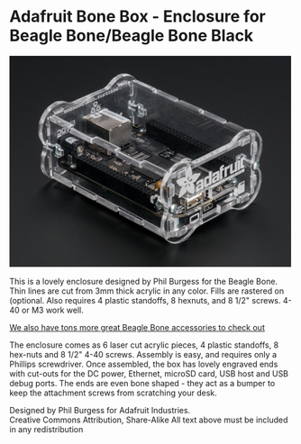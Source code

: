 # Adafruit Bone Box - Enclosure for Beagle Bone/Beagle Bone Black

<a href="http://www.adafruit.com/products/699"><img src="assets/board.jpg?raw=true" width="500px"></a>

This is a lovely enclosure designed by Phil Burgess for the Beagle Bone. Thin lines are cut from 3mm thick acrylic in any color. Fills are rastered on (optional. Also requires 4 plastic standoffs, 8 hexnuts, and 8 1/2" screws. 4-40 or M3 work well.

[We also have tons more great Beagle Bone accessories to check out](http://www.adafruit.com/category/75)

The enclosure comes as 6 laser cut acrylic pieces, 4 plastic standoffs, 8 hex-nuts and 8 1/2" 4-40 screws. Assembly is easy, and requires only a Phillips screwdriver. Once assembled, the box has lovely engraved ends with cut-outs for the DC power, Ethernet, microSD card, USB host and USB debug ports. The ends are even bone shaped - they act as a bumper to keep the attachment screws from scratching your desk.

Designed by Phil Burgess for Adafruit Industries.  
Creative Commons Attribution, Share-Alike
All text above must be included in any redistribution
